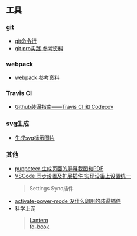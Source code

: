 ## 工具

### git
* [git命令行](./git.md)
* [git pro实践 参考资料](http://iissnan.com/progit/)

### webpack
* [webpack 参考资料](https://doc.webpack-china.org/concepts/)

### Travis CI
* [Github装逼指南——Travis CI 和 Codecov](https://segmentfault.com/a/1190000004415437)

### svg生成
* [生成svg标示图片](https://shields.io/#/)

### 其他
* [puppeteer 生成页面的屏幕截图和PDF](https://pptr.dev/)
* [VSCode 同步设置及扩展插件 实现设备上设置统一](https://www.cnblogs.com/kenz520/p/7416836.html)
  > Settings Sync插件
* [activate-power-mode 没什么卵用的装逼插件](https://atom.io/packages/activate-power-mode)
* 科学上网
  > [Lantern](https://github.com/getlantern/lantern)  
  > [fq-book](https://github.com/loremwalker/fq-book)
